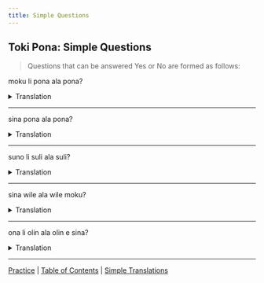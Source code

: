 ```yaml
---
title: Simple Questions
---
```


## Toki Pona: Simple Questions

> Questions that can be answered Yes or No are formed as follows:

moku li pona ala pona?
<details>
<summary>Translation</summary>

Is the food good? (the food is good not good)
</details>

---

sina pona ala pona?
<details>
<summary>Translation</summary>

Are you good?
</details>

---

suno li suli ala suli?
<details>
<summary>Translation</summary>

Is the sun large?
</details>

---

sina wile ala wile moku?
<details>
<summary>Translation</summary>

Do you want food?
</details>

---

ona li olin ala olin e sina?
<details>
<summary>Translation</summary>

Does he love you?
</details>

---

[Practice](27Practice.md) | [Table of Contents](toc.md) | [Simple Translations](29SimpleTranslations.md)